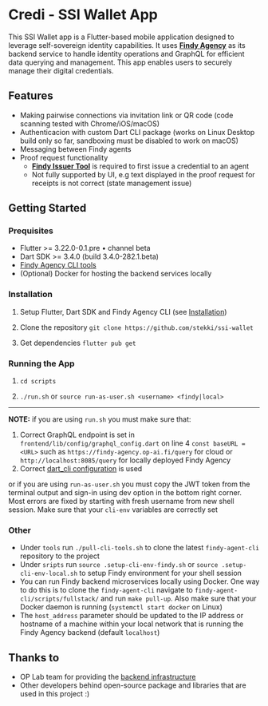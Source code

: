 # Credi - SSI Wallet App

This SSI Wallet app is a Flutter-based mobile application designed to leverage self-sovereign identity capabilities. It uses [**Findy Agency**](https://github.com/findy-network) as its backend service to handle identity operations and GraphQL for efficient data querying and management. This app enables users to securely manage their digital credentials.

## Features
* Making pairwise connections via invitation link or QR code (code scanning tested with Chrome/iOS/macOS)
* Authenticacion with custom Dart CLI package (works on Linux Desktop build only so far, sandboxing must be disabled to work on macOS)
* Messaging between Findy agents
* Proof request functionality
  * [**Findy Issuer Tool**](https://github.com/findy-network/findy-issuer-tool) is required to first issue a credential to an agent
  * Not fully supported by UI, e.g text displayed in the proof request for receipts is not correct (state management issue)

## Getting Started

### Prequisites

* Flutter >= 3.22.0-0.1.pre • channel beta
* Dart SDK >= 3.4.0 (build 3.4.0-282.1.beta)
* [Findy Agency CLI tools](https://github.com/findy-network/findy-agent-cli)
* (Optional) Docker for hosting the backend services locally

### Installation

1. Setup Flutter, Dart SDK and Findy Agency CLI (see [Installation](https://github.com/findy-network/findy-agent-cli?tab=readme-ov-file#installation))

2. Clone the repository `git clone https://github.com/stekki/ssi-wallet`

3. Get dependencies `flutter pub get`

### Running the App

1. `cd scripts`

2. `./run.sh` or `source run-as-user.sh <username> <findy|local>`
---
**NOTE:**
if you are using `run.sh` you must make sure that:

1. Correct GraphQL endpoint is set in `frontend/lib/config/graphql_config.dart` on line 4 `const baseURL = <URL>` such as `https://findy-agency.op-ai.fi/query` for cloud or `http://localhost:8085/query` for locally deployed Findy Agency
2. Correct [dart_cli configuration](https://github.com/lainio/dart_cli?tab=readme-ov-file#configurations) is used

or if you are using `run-as-user.sh` you must copy the JWT token from the terminal output and sign-in using dev option in the bottom right corner. Most errors are fixed by starting with fresh username from new shell session. Make sure that your `cli-env` variables are correctly set

### Other

* Under `tools` run `./pull-cli-tools.sh` to clone the latest `findy-agent-cli` repository to the project
* Under `sripts` run `source .setup-cli-env-findy.sh` or `source .setup-cli-env-local.sh` to setup Findy environment for your shell session
* You can run Findy backend microservices locally using Docker. One way to do this is to clone the `findy-agent-cli` navigate to `findy-agent-cli/scripts/fullstack/` and run
  `make pull-up`. Also make sure that your Docker daemon is running (`systemctl start docker` on Linux)
* The `host_address` parameter should be updated to the IP address or hostname of a machine within your local network that is running the Findy Agency backend (default `localhost`)

## Thanks to
* OP Lab team for providing the [backend infrastructure](https://github.com/findy-network)
* Other developers behind open-source package and libraries that are used in this project :)


